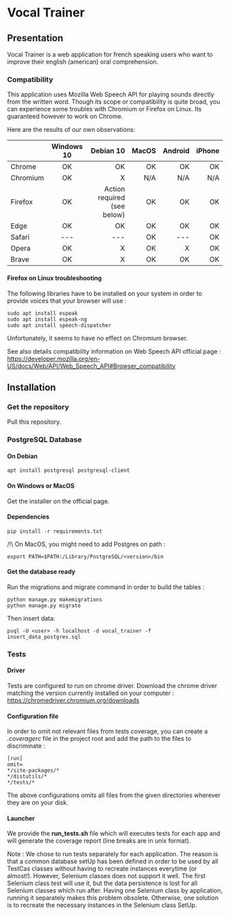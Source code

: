 # Vocal Trainer

## Presentation

Vocal Trainer is a web application for french speaking users who want to improve their
english (american) oral comprehension.

### Compatibility

This application uses Mozilla Web Speech API for playing sounds directly from the written word.
Though its scope or compatibility is quite broad, you can experience some troubles with Chromium or 
Firefox on Linux.
Its guaranteed however to work on Chrome. 

Here are the results of our own observations:

|             |  Windows 10   | Debian 10 |  MacOS | Android | iPhone |
|----------   |:-------------:|----------:|-------:|--------:|-------:|
| Chrome      |  OK           | OK        | OK     | OK      | OK     |
| Chromium    |  OK           | X         | N/A    | N/A     | N/A    |
| Firefox     |  OK           | Action required (see below) |  OK     | OK     | OK     |
| Edge        |  OK           |       OK  | OK     | OK      | OK     |
| Safari      |  ---          |       --- | OK     | ---     | OK     |
| Opera       |  OK           | X         | OK     | X       | OK     |
| Brave       |  OK           | X         | OK     | OK      | OK     |

#### Firefox on Linux troubleshooting

The following libraries have to be installed on your system
in order to provide voices that your browser will use :

    sudo apt install espeak
    sudo apt install espeak-ng
    sudo apt install speech-dispatcher

Unfortunately, it seems to have no effect on Chromium browser.

See also details compatibility information on Web Speech API official page : 
https://developer.mozilla.org/en-US/docs/Web/API/Web_Speech_API#Browser_compatibility

## Installation

### Get the repository

Pull this repository.

### PostgreSQL Database

#### On Debian

    apt install postgresql postgresql-client

#### On Windows or MacOS

Get the installer on the official page.

#### Dependencies

    pip install -r requirements.txt

/!\ On MacOS, you might need to add Postgres on path :

    export PATH=$PATH:/Library/PostgreSQL/<version>/bin 
    
#### Get the database ready

Run the migrations and migrate command in order to build the tables :

    python manage.py makemigrations    
    python manage.py migrate    


Then insert data:
    
    psql -U <user> -h localhost -d vocal_trainer -f insert_data_postgres.sql

 
### Tests
 
#### Driver
Tests are configured to run on chrome driver. Download the chrome driver
matching the version currently installed on your computer :
https://chromedriver.chromium.org/downloads

#### Configuration file

In order to omit not relevant files from tests coverage, you can
create a _.coveragerc_ file in the project root and add the path to the 
files to discriminate :
    
    [run]
    omit=
    */site-packages/*
    */distutils/*
    */tests/*

The above configurations omits all files from the given directories
wherever they are on your disk.

#### Launcher
We provide the __run_tests.sh__ file which will executes tests for each app and will generate
the coverage report (line breaks are in unix format).

Note : We chose to run tests separately for each application. The reason is that a common
database setUp has been defined in order to be used by all TestCas classes without having
to recreate instances everytime (or almost!). However, Selenium classes does not 
support it well. The first Selenium class test will use it, but the data persistence is lost
for all Selenium classes which run after.
Having one Selenium class by application, running it separately makes this problem obsolete.
Otherwise, one solution is to recreate the necessary instances in the Selenium class SetUp.
